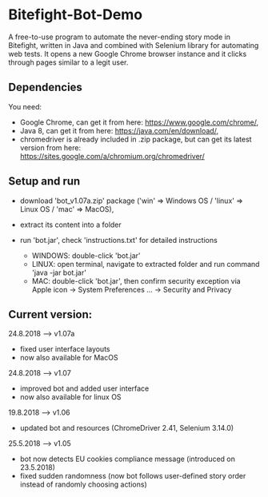 # Bitefight-Bot-Demo
A free-to-use program to automate the never-ending story mode in Bitefight, written in Java and combined with Selenium library for automating web tests.
It opens a new Google Chrome browser instance and it clicks through pages similar to a legit user.

## Dependencies
You need:
- Google Chrome, can get it from here: https://www.google.com/chrome/,
- Java 8, can get it from here: https://java.com/en/download/,
- chromedriver is already included in .zip package, but can get its latest version from here: https://sites.google.com/a/chromium.org/chromedriver/

## Setup and run 
- download 'bot_v1.07a.zip' package ('win' => Windows OS / 'linux' => Linux OS / 'mac' => MacOS), 
- extract its content into a folder
- run 'bot.jar', check 'instructions.txt' for detailed instructions
  
  * WINDOWS: double-click 'bot.jar'
  * LINUX: open terminal, navigate to extracted folder and run command 'java -jar bot.jar'
  * MAC: double-click 'bot.jar', then confirm security exception via Apple icon -> System Preferences ... -> Security and Privacy

## Current version:
24.8.2018 --> v1.07a
* fixed user interface layouts
* now also available for MacOS

24.8.2018 --> v1.07
* improved bot and added user interface
* now also available for linux OS

19.8.2018 --> v1.06
* updated bot and resources (ChromeDriver 2.41, Selenium 3.14.0)

25.5.2018 --> v1.05
* bot now detects EU cookies compliance message (introduced on 23.5.2018)
* fixed sudden randomness (now bot follows user-defined story order instead of randomly choosing actions)

